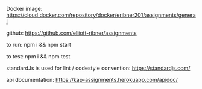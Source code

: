 Docker image: https://cloud.docker.com/repository/docker/eribner201/assignments/general

github: https://github.com/elliott-ribner/assignments

to run:
npm i && npm start

to test:
npm i && npm test

standardJs is used for lint / codestyle convention: https://standardjs.com/

api documentation: https://kap-assignments.herokuapp.com/apidoc/
